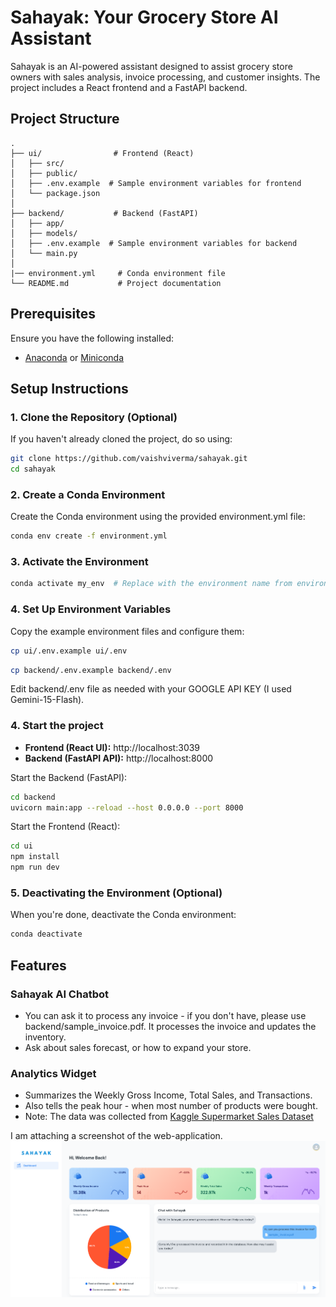 # Sahayak: Your Grocery Store AI Assistant

Sahayak is an AI-powered assistant designed to assist grocery store owners with sales analysis, invoice processing, and customer insights. The project includes a React frontend and a FastAPI backend.

## Project Structure
```
.
├── ui/                # Frontend (React)
│   ├── src/
│   ├── public/
│   ├── .env.example  # Sample environment variables for frontend
│   └── package.json
│
├── backend/           # Backend (FastAPI)
│   ├── app/
│   ├── models/
│   ├── .env.example  # Sample environment variables for backend
│   └── main.py
│
|── environment.yml     # Conda environment file
└── README.md           # Project documentation
```

## Prerequisites
Ensure you have the following installed:
- [Anaconda](https://www.anaconda.com/) or [Miniconda](https://docs.conda.io/en/latest/miniconda.html)

## Setup Instructions

### 1. Clone the Repository (Optional)
If you haven't already cloned the project, do so using:
```bash
git clone https://github.com/vaishviverma/sahayak.git
cd sahayak
```

### 2. Create a Conda Environment
Create the Conda environment using the provided environment.yml file:
```bash
conda env create -f environment.yml
```

### 3. Activate the Environment
```bash
conda activate my_env  # Replace with the environment name from environment.yml
```
### 4. Set Up Environment Variables

Copy the example environment files and configure them:

```bash
cp ui/.env.example ui/.env
```

```bash
cp backend/.env.example backend/.env
```

Edit backend/.env file as needed with your GOOGLE API KEY (I used Gemini-15-Flash).

### 4. Start the project
- **Frontend (React UI):** http://localhost:3039
- **Backend (FastAPI API):** http://localhost:8000
  
Start the Backend (FastAPI):
```bash
cd backend
uvicorn main:app --reload --host 0.0.0.0 --port 8000
```
Start the Frontend (React):
```bash
cd ui
npm install
npm run dev
```

### 5. Deactivating the Environment (Optional)
When you're done, deactivate the Conda environment:
```bash
conda deactivate
```

## Features
### Sahayak AI Chatbot
- You can ask it to process any invoice - if you don't have, please use backend/sample_invoice.pdf. It processes the invoice and updates the inventory.
- Ask about sales forecast, or how to expand your store.

### Analytics Widget
- Summarizes the Weekly Gross Income, Total Sales, and Transactions.
- Also tells the peak hour - when most number of products were bought.
- Note: The data was collected from [Kaggle Supermarket Sales Dataset](https://www.kaggle.com/datasets/aungpyaeap/supermarket-sales)

I am attaching a screenshot of the web-application.
![DASHBOARD](sahayak_screenshot.png)
